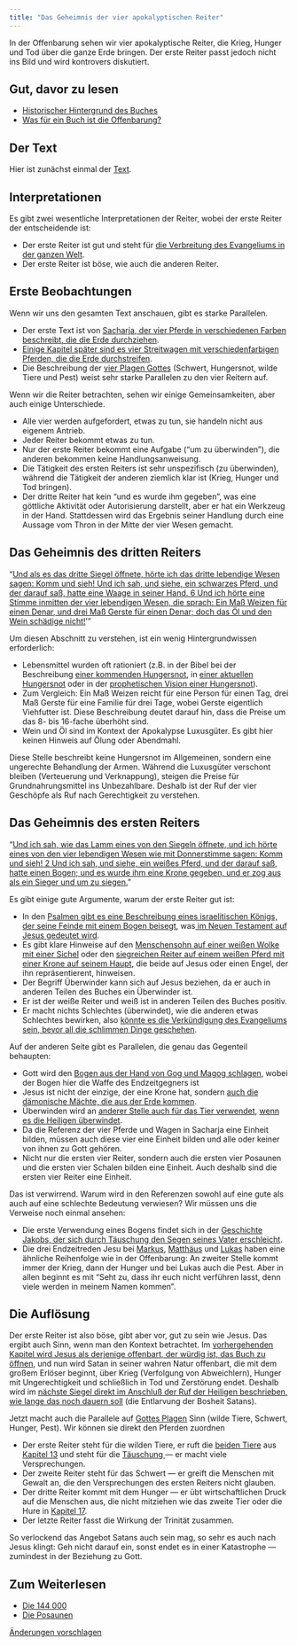```yaml
---
title: "Das Geheimnis der vier apokalyptischen Reiter"
---
```



In der Offenbarung sehen wir vier apokalyptische Reiter, die Krieg, Hunger und Tod über die ganze Erde bringen. Der erste Reiter passt jedoch nicht ins Bild und wird kontrovers diskutiert.


## Gut, davor zu lesen

<a name="02bb"></a>
- [Historischer Hintergrund des Buches](../../../background/history/expl/pax-romana-key-to-understand-the-book-of-revelation)
- [Was für ein Buch ist die Offenbarung?](../../../background/literature/expl/the-book-of-revelation-how-to-read-it)



## Der Text

<a name="19b5"></a>
Hier ist zunächst einmal der [Text](https://www.bibleserver.com/SLT/Offenbarung6%2C1-8).


## Interpretationen

<a name="e536"></a>
Es gibt zwei wesentliche Interpretationen der Reiter, wobei der erste Reiter der entscheidende ist:

- Der erste Reiter ist gut und steht für [die Verbreitung des Evangeliums in der ganzen Welt](https://www.bibleserver.com/SLT/Markus13%2C10).
- Der erste Reiter ist böse, wie auch die anderen Reiter.



## Erste Beobachtungen

<a name="2795"></a>
Wenn wir uns den gesamten Text anschauen, gibt es starke Parallelen.

- Der erste Text ist von [Sacharja, der vier Pferde in verschiedenen Farben beschreibt, die die Erde durchziehen](https://www.bibleserver.com/SLT/Sacharja1%2C8-15).
- [Einige Kapitel später sind es vier Streitwagen mit verschiedenfarbigen Pferden, die die Erde durchstreifen](https://www.bibleserver.com/SLT/Sacharja6%2C1-8).
- Die Beschreibung der [vier Plagen Gottes](https://www.bibleserver.com/SLT/Hesekiel14%2C12-23) (Schwert, Hungersnot, wilde Tiere und Pest) weist sehr starke Parallelen zu den vier Reitern auf.


Wenn wir die Reiter betrachten, sehen wir einige Gemeinsamkeiten, aber auch einige Unterschiede.

- Alle vier werden aufgefordert, etwas zu tun, sie handeln nicht aus eigenem Antrieb.
- Jeder Reiter bekommt etwas zu tun.
- Nur der erste Reiter bekommt eine Aufgabe (“um zu überwinden”), die anderen bekommen keine Handlungsanweisung.
- Die Tätigkeit des ersten Reiters ist sehr unspezifisch (zu überwinden), während die Tätigkeit der anderen ziemlich klar ist (Krieg, Hunger und Tod bringen).
- Der dritte Reiter hat kein “und es wurde ihm gegeben”, was eine göttliche Aktivität oder Autorisierung darstellt, aber er hat ein Werkzeug in der Hand. Stattdessen wird das Ergebnis seiner Handlung durch eine Aussage vom Thron in der Mitte der vier Wesen gemacht.



## Das Geheimnis des dritten Reiters

<a name="3bc5"></a>
“[Und als es das dritte Siegel öffnete, hörte ich das dritte lebendige Wesen sagen: Komm und sieh! Und ich sah, und siehe, ein schwarzes Pferd, und der darauf saß, hatte eine Waage in seiner Hand. 6 Und ich hörte eine Stimme inmitten der vier lebendigen Wesen, die sprach: Ein Maß Weizen für einen Denar, und drei Maß Gerste für einen Denar; doch das Öl und den Wein schädige nicht!](https://www.bibleserver.com/SLT/Offenbarung6%2C5-6)’”

Um diesen Abschnitt zu verstehen, ist ein wenig Hintergrundwissen erforderlich:

- Lebensmittel wurden oft rationiert (z.B. in der Bibel bei der Beschreibung [einer kommenden Hungersnot](https://www.bibleserver.com/SLT/3.Mose26%2C26), in [einer aktuellen Hungersnot](https://www.bibleserver.com/SLT/2.K%C3%B6nige7%2C1) oder in der [prophetischen Vision einer Hungersnot](https://www.bibleserver.com/SLT/Hesekiel4%2C10-16)).
- Zum Vergleich: Ein Maß Weizen reicht für eine Person für einen Tag, drei Maß Gerste für eine Familie für drei Tage, wobei Gerste eigentlich Viehfutter ist. Diese Beschreibung deutet darauf hin, dass die Preise um das 8- bis 16-fache überhöht sind.
- Wein und Öl sind im Kontext der Apokalypse Luxusgüter. Es gibt hier keinen Hinweis auf Ölung oder Abendmahl.


Diese Stelle beschreibt keine Hungersnot im Allgemeinen, sondern eine ungerechte Behandlung der Armen. Während die Luxusgüter verschont bleiben (Verteuerung und Verknappung), steigen die Preise für Grundnahrungsmittel ins Unbezahlbare. Deshalb ist der Ruf der vier Geschöpfe als Ruf nach Gerechtigkeit zu verstehen.


## Das Geheimnis des ersten Reiters

<a name="bdcd"></a>
“[Und ich sah, wie das Lamm eines von den Siegeln öffnete, und ich hörte eines von den vier lebendigen Wesen wie mit Donnerstimme sagen: Komm und sieh! 2 Und ich sah, und siehe, ein weißes Pferd, und der darauf saß, hatte einen Bogen; und es wurde ihm eine Krone gegeben, und er zog aus als ein Sieger und um zu siegen.](https://www.bibleserver.com/SLT/Offenbarung6%2C1-2)”

Es gibt einige gute Argumente, warum der erste Reiter gut ist:

- In den [Psalmen gibt es eine Beschreibung eines israelitischen Königs, der seine Feinde mit einem Bogen beisegt](https://www.bibleserver.com/SLT/Psalm45%2C5-6), was[ im Neuen Testament auf Jesus gedeutet wird](https://www.bibleserver.com/SLT/Hebr%C3%A4er1%2C8).
- Es gibt klare Hinweise auf den [Menschensohn auf einer weißen Wolke mit einer Sichel](https://www.bibleserver.com/SLT/Offenbarung14%2C14) oder den [siegreichen Reiter auf einem weißen Pferd mit einer Krone auf seinem Haupt](https://www.bibleserver.com/SLT/Offenbarung19%2C11), die beide auf Jesus oder einen Engel, der ihn repräsentierent, hinweisen.
- Der Begriff Überwinder kann sich auf Jesus beziehen, da er auch in anderen Teilen des Buches ein Überwinder ist.
- Er ist der weiße Reiter und weiß ist in anderen Teilen des Buches positiv.
- Er macht nichts Schlechtes (überwindet), wie die anderen etwas Schlechtes bewirken, also [könnte es die Verkündigung des Evangeliums sein, bevor all die schlimmen Dinge geschehen](https://www.bibleserver.com/SLT/Markus13%2C10).


Auf der anderen Seite gibt es Parallelen, die genau das Gegenteil behaupten:

- Gott wird den [Bogen aus der Hand von Gog und Magog schlagen](https://www.bibleserver.com/SLT/Hesekiel39%2C3), wobei der Bogen hier die Waffe des Endzeitgegners ist
- Jesus ist nicht der einzige, der eine Krone hat, sondern [auch die dämonische Mächte, die aus der Erde kommen](https://www.bibleserver.com/SLT/Offenbarung9%2C7).
- Überwinden wird an [anderer Stelle auch für das Tier verwendet](https://www.bibleserver.com/SLT/Offenbarung13%2C7), [wenn es die Heiligen überwindet](https://www.bibleserver.com/SLT/Offenbarung11%2C7).
- Da die Referenz der vier Pferde und Wagen in Sacharja eine Einheit bilden, müssen auch diese vier eine Einheit bilden und alle oder keiner von ihnen zu Gott gehören.
- Nicht nur die ersten vier Reiter, sondern auch die ersten vier Posaunen und die ersten vier Schalen bilden eine Einheit. Auch deshalb sind die ersten vier Reiter eine Einheit.


Das ist verwirrend. Warum wird in den Referenzen sowohl auf eine gute als auch auf eine schlechte Bedeutung verwiesen? Wir müssen uns die Verweise noch einmal ansehen:

- Die erste Verwendung eines Bogens findet sich in der [Geschichte Jakobs, der sich durch Täuschung den Segen seines Vater erschleicht](https://www.bibleserver.com/SLT/1.Mose27).
- Die drei Endzeitreden Jesu bei [Markus](https://www.bibleserver.com/SLT/Markus13%2C5-9), [Matthäus](https://www.bibleserver.com/SLT/Matth%C3%A4us24%2C4-8) und [Lukas](https://www.bibleserver.com/SLT/Lukas21%2C8-11) haben eine ähnliche Reihenfolge wie in der Offenbarung: An zweiter Stelle kommt immer der Krieg, dann der Hunger und bei Lukas auch die Pest. Aber in allen beginnt es mit “Seht zu, dass ihr euch nicht verführen lasst, denn viele werden in meinem Namen kommen”.



## Die Auflösung

<a name="8d71"></a>
Der erste Reiter ist also böse, gibt aber vor, gut zu sein wie Jesus. Das ergibt auch Sinn, wenn man den Kontext betrachtet. Im [vorhergehenden Kapitel wird Jesus als derjenige offenbart, der würdig ist, das Buch zu öffnen](https://www.bibleserver.com/SLT/Offenbarung5), und nun wird Satan in seiner wahren Natur offenbart, die mit dem großem Erlöser beginnt, über Krieg (Verfolgung von Abweichlern), Hunger mit Ungerechtigkeit und schließlich in Tod und Zerstörung endet. Deshalb wird im [nächste Siegel direkt im Anschluß der Ruf der Heiligen beschrieben, wie lange das noch dauern soll](https://www.bibleserver.com/SLT/Offenbarung6%2C9-11) (die Entlarvung der Bosheit Satans).

Jetzt macht auch die Parallele auf [Gottes Plagen](https://www.bibleserver.com/SLT/Hesekiel14%2C12-23) Sinn (wilde Tiere, Schwert, Hunger, Pest). Wir können sie direkt den Pferden zuordnen

- Der erste Reiter steht für die wilden Tiere, er ruft die [beiden Tiere](../../../content/beasts/expl/the-nature-of-the-beast-in-the-book-of-revelation) aus [Kapitel 13](https://www.bibleserver.com/SLT/Offenbarung13) und steht für die [Täuschung ](https://www.bibleserver.com/SLT/2.Korinther11%2C14)— er macht viele Versprechungen.
- Der zweite Reiter steht für das Schwert — er greift die Menschen mit Gewalt an, die den Versprechungen des ersten Reiters nicht glauben.
- Der dritte Reiter kommt mit dem Hunger — er übt wirtschaftlichen Druck auf die Menschen aus, die nicht mitziehen wie das zweite Tier oder die Hure in [Kapitel 17](https://www.bibleserver.com/SLT/Offenbarung17).
- Der letzte Reiter fasst die Wirkung der Trinität zusammen.


So verlockend das Angebot Satans auch sein mag, so sehr es auch nach Jesus klingt: Geh nicht darauf ein, sonst endet es in einer Katastrophe — zumindest in der Beziehung zu Gott.


## Zum Weiterlesen

<a name="3407"></a>
- [Die 144 000](../../../content/army/expl/the-144000)
- [Die Posaunen](../../../content/trumpets/expl/the-trumpets-in-revelation)




[Änderungen vorschlagen](https://github.com/revelation-today/revelation-today/blob/main/exampleSite/content/docs/content/seals/expl/the-mystery-of-the-four-horse-men.de.md)
